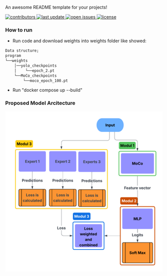 
  <p>
    An awesome README template for your projects! 
  </p>
  
  
<!-- Badges -->
<p>
  <a href="https://github.com/T4t00N/P4-Concept-drift/graphs/contributors">
    <img src="https://img.shields.io/github/contributors/T4t00N/P4-Concept-drift" alt="contributors" />
  </a>
  <a href="https://github.com/T4t00N/P4-Concept-drift/commits">
    <img src="https://img.shields.io/github/last-commit/T4t00N/P4-Concept-drift" alt="last update" />
  </a>
  <a href="https://github.com/T4t00N/P4-Concept-drift/issues">
    <img src="https://img.shields.io/github/issues/T4t00N/P4-Concept-drift" alt="open issues" />
  </a>
  <a href="https://github.com/T4t00N/P4-Concept-drift/blob/main/LICENSE">
    <img src="https://img.shields.io/github/license/T4t00N/P4-Concept-drift.svg" alt="license" />
  </a>
</p>





### **How to run**

- Run code and download weights into weights folder like showed:

```mermaid
Data structure;
program
└──weights
    │──yolo_checkpoints
    │    └──epoch_2.pt
    └──MoCo_checkpoints
        └──moco_epoch_100.pt
```

- Run "docker compose up --build"


### Proposed Model Arcitecture

<div align="center"> 
  <img src="misc/baseline_architecture.png" alt="Architecture Diagram" />
</div>




